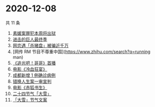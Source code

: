 # 2020-12-08

共 11 条

<!-- BEGIN -->
<!-- 最后更新时间 Tue Dec 08 2020 08:11:08 GMT+0800 (CST) -->
1. [素媛案罪犯本周将出狱](https://www.zhihu.com/search?q=素媛案)
1. [进击的巨人最终季](https://www.zhihu.com/search?q=进击的巨人最终季)
1. [网恋遇「杀猪盘」被骗近千万](https://www.zhihu.com/search?q=杀猪盘)
1. [网传 RM 节目不尊重中国](https://www.zhihu.com/search?q=running man)
1. [《追光吧！哥哥》首播](https://www.zhihu.com/search?q=追光吧哥哥)
1. [电影《冷血狂宴》](https://www.zhihu.com/search?q=冷血狂宴)
1. [成都新增 1 例确诊病例](https://www.zhihu.com/search?q=成都确诊)
1. [错换人生案一审宣判](https://www.zhihu.com/search?q=错换人生)
1. [电影《赤狐书生》](https://www.zhihu.com/search?q=赤狐书生)
1. [二十四节气「大雪」](https://www.zhihu.com/search?q=大雪)
1. [「大雪」节气文案](https://www.zhihu.com/search?q=大雪文案)
<!-- END -->
